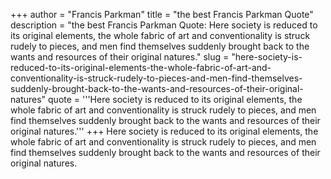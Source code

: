 +++
author = "Francis Parkman"
title = "the best Francis Parkman Quote"
description = "the best Francis Parkman Quote: Here society is reduced to its original elements, the whole fabric of art and conventionality is struck rudely to pieces, and men find themselves suddenly brought back to the wants and resources of their original natures."
slug = "here-society-is-reduced-to-its-original-elements-the-whole-fabric-of-art-and-conventionality-is-struck-rudely-to-pieces-and-men-find-themselves-suddenly-brought-back-to-the-wants-and-resources-of-their-original-natures"
quote = '''Here society is reduced to its original elements, the whole fabric of art and conventionality is struck rudely to pieces, and men find themselves suddenly brought back to the wants and resources of their original natures.'''
+++
Here society is reduced to its original elements, the whole fabric of art and conventionality is struck rudely to pieces, and men find themselves suddenly brought back to the wants and resources of their original natures.
